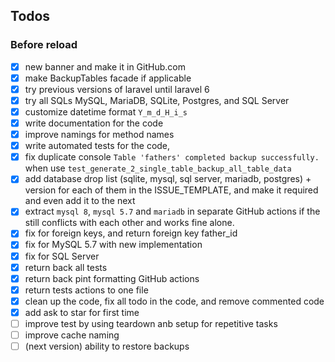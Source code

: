 ## Todos

### Before reload
- [x] new banner and make it in GitHub.com
- [x] make BackupTables facade if applicable
- [x] try previous versions of laravel until laravel 6
- [x] try all SQLs MySQL, MariaDB, SQLite, Postgres, and SQL Server
- [x] customize datetime format `Y_m_d_H_i_s`
- [x] write documentation for the code
- [x] improve namings for method names
- [x] write automated tests for the code, 
- [x] fix duplicate console `Table 'fathers' completed backup successfully.` when use `test_generate_2_single_table_backup_all_table_data`
- [x] add database drop list (sqlite, mysql, sql server, mariadb, postgres) + version for each of them in the ISSUE_TEMPLATE, and make it required and even add it to the next
- [x] extract `mysql 8`, `mysql 5.7` and `mariadb` in separate GitHub actions if the still conflicts with each other and works fine alone. 
- [x] fix for foreign keys, and return foreign key father_id
- [x] fix for MySQL 5.7 with new implementation
- [x] fix for SQL Server
- [x] return back all tests
- [x] return back pint formatting GitHub actions
- [x] return tests actions to one file
- [x] clean up the code, fix all todo in the code, and remove commented code
- [x] add ask to star for first time
- [ ] improve test by using teardown anb setup for repetitive tasks
- [ ] improve cache naming
- [ ] (next version) ability to restore backups
